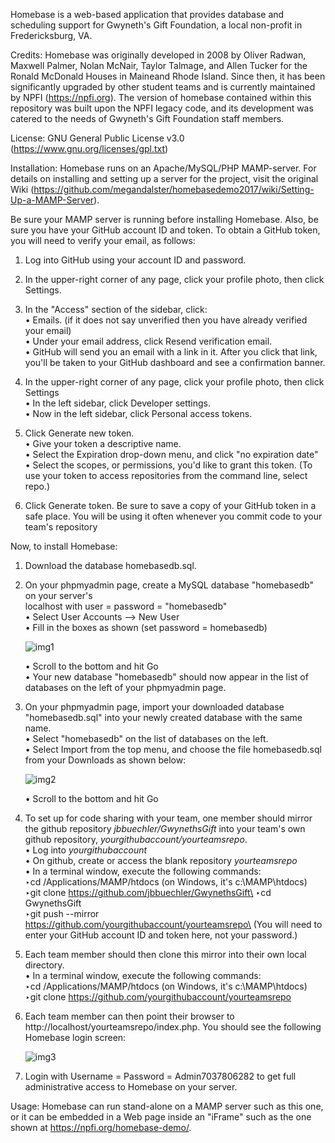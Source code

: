 Homebase is a web-based application that provides database and scheduling support
for Gwyneth's Gift Foundation, a local non-profit in Fredericksburg, VA. 

Credits: Homebase was originally developed in 2008 by Oliver Radwan, Maxwell Palmer, Nolan
McNair, Taylor Talmage, and Allen Tucker for the Ronald McDonald Houses in Maineand Rhode
Island. Since then, it has been significantly upgraded by other student teams and is
currently maintained by NPFI (https://npfi.org). The version of homebase contained within
this repository was built upon the NPFI legacy code, and its development was catered to the
needs of Gwyneth's Gift Foundation staff members.

License: GNU General Public License v3.0 (https://www.gnu.org/licenses/gpl.txt)

Installation: Homebase runs on an Apache/MySQL/PHP MAMP-server. For details on
installing and setting up a server for the project, visit the original Wiki
(https://github.com/megandalster/homebasedemo2017/wiki/Setting-Up-a-MAMP-Server).

Be sure your MAMP server is running before installing Homebase. Also, be sure you
have your GitHub account ID and token. To obtain a GitHub token, you will need to
verify your email, as follows:

  1) Log into GitHub using your account ID and password.

  2) In the upper-right corner of any page, click your profile photo, then click Settings.

  3) In the "Access" section of the sidebar, click:\
     • Emails. (if it does not say unverified then you have already verified your email)\
     • Under your email address, click Resend verification email.\
     • GitHub will send you an email with a link in it. After you click that link, you'll be
       taken to your GitHub dashboard and see a confirmation banner.

  4) In the upper-right corner of any page, click your profile photo, then click Settings\
     • In the left sidebar, click Developer settings.\
     • Now in the left sidebar, click Personal access tokens.

  5) Click Generate new token.\
     • Give your token a descriptive name.\
     • Select the Expiration drop-down menu, and click "no expiration date"\
     • Select the scopes, or permissions, you'd like to grant this token.
       (To use your token to access repositories from the command line, select repo.)

  6) Click Generate token. Be sure to save a copy of your GitHub token in a safe place. 
     You will be using it often whenever you commit code to your team's repository
     
Now, to install Homebase:

  1) Download the database homebasedb.sql.

  2) On your phpmyadmin page, create a MySQL database "homebasedb" on your server's\
     localhost with user = password = "homebasedb"\
     • Select User Accounts --> New User\
     • Fill in the boxes as shown (set password = homebasedb)

     ![img1](https://user-images.githubusercontent.com/73240609/205680150-b4d99607-ba54-4f17-9f98-34d53092724b.png)

     • Scroll to the bottom and hit Go\
     • Your new database "homebasedb" should now appear in the list of databases on the left of your phpmyadmin page.

  3) On your phpmyadmin page, import your downloaded database "homebasedb.sql" into your newly created database with the same name.\
     • Select "homebasedb" on the list of databases on the left.\
     • Select Import from the top menu, and choose the file homebasedb.sql from your Downloads as shown below:

     ![img2](https://user-images.githubusercontent.com/73240609/205687264-03868706-4e4d-4124-8058-7e72d092c401.png)

     • Scroll to the bottom and hit Go

  4) To set up for code sharing with your team, one member should mirror the github repository *jbbuechler/GwynethsGift* into your team's own github repository, *yourgithubaccount/yourteamsrepo*.\
     • Log into *yourgithubaccount*\
     • On github, create or access the blank repository *yourteamsrepo*\
     • In a terminal window, execute the following commands:\
         ‣cd /Applications/MAMP/htdocs (on Windows, it's c:\MAMP\htdocs)\
         ‣git clone https://github.com/jbbuechler/GwynethsGift\
         ‣cd GwynethsGift\
         ‣git push --mirror https://github.com/yourgithubaccount/yourteamsrepo\
         (You will need to enter your GitHub account ID and token here, not your password.)

  5) Each team member should then clone this mirror into their own local directory.\
     • In a terminal window, execute the following commands:\
         ‣cd /Applications/MAMP/htdocs (on Windows, it's c:\MAMP\htdocs)\
         ‣git clone https://github.com/yourgithubaccount/yourteamsrepo

  6) Each team member can then point their browser to http://localhost/yourteamsrepo/index.php.
     You should see the following Homebase login screen:

     ![img3](https://user-images.githubusercontent.com/73240609/205692074-25078416-2dac-4935-8cec-3b1e8722c3ea.png)
     
  7) Login with Username = Password = Admin7037806282 to get full administrative access to Homebase on your server.

Usage: Homebase can run stand-alone on a MAMP server such as this one, or it can be embedded in a Web page inside an "iFrame" such as the one shown at https://npfi.org/homebase-demo/.

     

     
